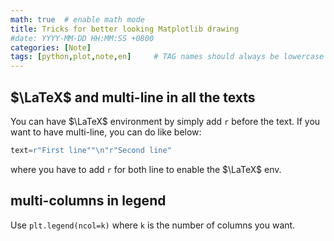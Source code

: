 ```yaml
---
math: true  # enable math mode
title: Tricks for better looking Matplotlib drawing
#date: YYYY-MM-DD HH:MM:SS +0800
categories: [Note]
tags: [python,plot,note,en]     # TAG names should always be lowercase
---
```


## $\LaTeX$ and multi-line in all the texts
You can have $\LaTeX$ environment by simply add `r` before the text. If you want to have multi-line, you can do like below:
```python
text=r"First line""\n"r"Second line"
```
where you have to add `r` for both line to enable the $\LaTeX$ env.

## multi-columns in legend
Use `plt.legend(ncol=k)` where `k` is the number of columns you want.
